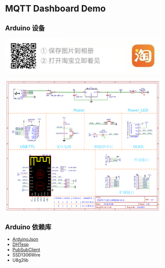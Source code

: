 # MQTT Dashboard Demo

## Arduino 设备

![淘宝购买链接](refs/image/淘宝购买链接.png)

![ESP8266名片](refs/image/ESP8266名片.png)

## Arduino 依赖库

- [ArduinoJson](https://github.com/bblanchon/ArduinoJson)
- [DHTesp](https://github.com/beegee-tokyo/DHTesp)
- [PubSubClient](https://github.com/knolleary/pubsubclient/)
- SSD1306Wire
- U8g2lib

